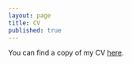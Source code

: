 ```yaml
---
layout: page
title: CV
published: true
---
```


You can find a copy of my CV [here](https://www.dropbox.com/scl/fi/q6mng1e1op5tcwgao9vmk/Eli-cv.pdf?rlkey=kzf3p73fpb0qadrby8iqmyvpg&dl=0). 
